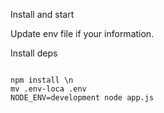 Install and start


Update env file if your information.

Install deps

<code>
npm install \n
mv .env-loca .env
NODE_ENV=development node app.js
</code>